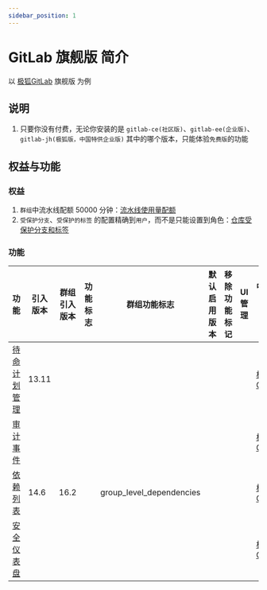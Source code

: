 ```yaml
---
sidebar_position: 1
---
```


# GitLab 旗舰版 简介

以 [极狐GitLab](https://jihulab.com) 旗舰版 为例

## 说明

1. 只要你没有付费，无论你安装的是 `gitlab-ce(社区版)`、`gitlab-ee(企业版)`、`gitlab-jh(极狐版，中国特供企业版)`
   其中的哪个版本，只能体验`免费版`的功能

## 权益与功能

### 权益

1. `群组`中流水线配额 50000 分钟：[流水线使用量配额](pipelines-quota-tab.md)
2. `受保护分支`、`受保护的标签` 的配置精确到`用户`，而不是只能设置到角色：[仓库受保护分支和标签](repository-protected-branches-tags.md)

### 功能

| 功能                             | 引入版本  | 群组引入版本 | 功能标志 | 群组功能标志                   | 默认启用版本 | 移除功能标记 | UI 管理 | 中文文档(更新较慢)                                                                                 | 英文文档                                                                                      |
|--------------------------------|-------|--------|------|--------------------------|--------|--------|-------|--------------------------------------------------------------------------------------------|-------------------------------------------------------------------------------------------|
| [待命计划管理](oncall-schedules.md)  | 13.11 |        |      |                          |        |        |       | [极狐GitLab](https://docs.gitlab.cn/jh/operations/incident_management/oncall_schedules.html) | [GitLab](https://docs.gitlab.com/ee/operations/incident_management/oncall_schedules.html) |
| [审计事件](audit-events.md)        |       |        |      |                          |        |        |       | [极狐GitLab](https://docs.gitlab.cn/jh/administration/audit_events.html)                     | [GitLab](https://docs.gitlab.com/ee/administration/audit_events.html)                     |
| [依赖列表](dependency-list.md)     | 14.6  | 16.2   |      | group_level_dependencies |        |        |       | [极狐GitLab](https://docs.gitlab.cn/jh/user/application_security/dependency_list/index.html) | [GitLab](https://docs.gitlab.com/ee/user/application_security/dependency_list/index.html) |
| [安全仪表盘](security-dashboard.md) |       |        |      |                          |        |        |       | [极狐GitLab](https://docs.gitlab.cn/jh/user/application_security/security_dashboard/)        | [GitLab](https://docs.gitlab.com/ee/user/application_security/security_dashboard/)        |
